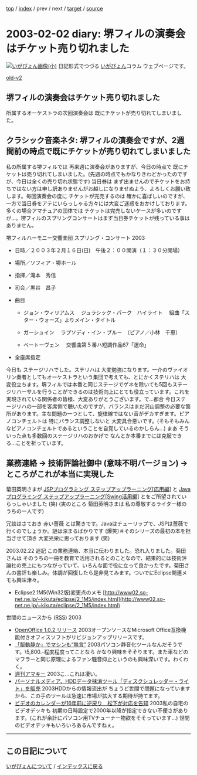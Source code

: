 [top](https://igapyon.github.io/diary/) 
 / [index](https://igapyon.github.io/diary/2003/index.html) 
 / prev 
 / next 
 / [target](https://igapyon.github.io/diary/2003/ig030202.html) 
 / [source](https://github.com/igapyon/diary/blob/gh-pages/2003/ig030202.html.src.md) 

2003-02-02 diary: 堺フィルの演奏会はチケット売り切れました
=====================================================================================================
[![いがぴょん画像(小)](https://igapyon.github.io/diary/images/iga200306s.jpg "いがぴょん")](https://igapyon.github.io/diary/memo/memoigapyon.html) 日記形式でつづる [いがぴょん](https://igapyon.github.io/diary/memo/memoigapyon.html)コラム ウェブページです。

[old-v2](ig030202-orig.html)

## 堺フィルの演奏会はチケット売り切れました

所属するオーケストラの次回演奏会は 既にチケットが売り切れてしまいました。

## クラシック音楽ネタ: 堺フィルの演奏会ですが、2週間前の時点で既にチケットが売り切れてしまいました

私の所属する堺フィルでは 再来週に演奏会がありますが、今日の時点で 既にチケットは売り切れてしまいました。(先週の時点でもかなりきわどかったのですが、今日は全くの売り切れ状態です) 当日券は まず出ませんのでチケットをお持ちではない方は申し訳ありませんがお越しになりませぬよう、よろしくお願い致します。毎回演奏会の度に チケットが完売するのは 確かに喜ばしいのですが、一方で当日券をアテにいらっしゃる方々には大変ご迷惑をおかけしております。多くの場合アマチュアの団体では チケットは完売しないケースが多いのですが…。堺フィルのスプリングコンサートはまず当日券チケットが残っている事はありません。

堺フィルハーモニー交響楽団 スプリング・コンサート 2003

* 日時／２００３年２月１６日(日)　午後２：００開演（１：３０分開場）
  
* 場所／ソフィア・堺ホール
  
* 指揮／滝本　秀信
  
* 司会／黒谷　昌子
  
  
* 曲目
  
  * ジョン・ウィリアムス
    　ジュラシック・パーク　ハイライト
    　組曲「スター・ウォーズ」よりメイン・タイトル
    
  * ガーシュイン
    　ラプソディ・イン・ブルー　（ピアノ／小林　千恵）
    
  * ベートーヴェン
    　交響曲第５番ハ短調作品67「運命」
  

  
* 全座席指定

今日も ステージリハでした。ステリハは 大変勉強になります。一介のヴァイオリン奏者としてもオーケストラという集団で考えても、とにかくステリハは 大変役立ちます。堺フィルでは本番と同じステージでゲネを除いても5回もステージリハーサルを行うことができるのは技術向上にとても役立っています。これを実現されている関係者の皆様、大変ありがとうございます。で…都合 今日ステージリハの一部を客席側で聴いたのですが、バランスはまだ沢山調整の必要な箇所があります。主な問題の一つとして、旋律線ではない音がデカすぎます。ピアノコンチェルトは 特にバランス調整しないと 大変具合悪いです。(そもそもみんなピアノコンチェルトであるということを自覚しているのかしらん…) まあ そういった点も多数回のステージリハのおかげで なんとか本番までには克服できる…ことを祈っています。

## 業務連絡 → 技術評論社御中 (意味不明バージョン) → ところがこれが本当に実現した

菊田英明さまが [JSPプログラミング ステップアップラーニング[応用編]](http://www.gihyo.co.jp/books/syoseki.php/4-7741-1657-2) と [Javaプログラミング ステップアップラーニング[Swing活用編]](http://www.gihyo.co.jp/books/syoseki.php/4-7741-1667-X) とをご所望されていらっしゃいました (笑) (実のところ 菊田英明さまは 私の尊敬するライター様のうちの一人です)

冗談はさておき 赤い薔薇 とは驚きです。Javaはチューリップで、JSPは薔薇で行くのでしょうか。謎は深まるばかりです
(爆笑)＃そのシリーズの最初の本を担当させて頂き 大変光栄に思っております (笑)

2003.02.22 追記 この業務連絡、本当に伝わりました。恐れ入りました。菊田さんは そのうちの一冊を教育で活用されるとのことなので、結果的には技術評論社の売上にもつながっていて、いろんな面で役に立って良かったです。菊田さんの書評も楽しみ。体調が回復したら是非見てみます。ついでにEclipse関連メモも興味津々。

* Eclipse2.1M5(Win32版)変更点のメモ
  [http://www02.so-net.ne.jp/~kikuta/eclipse/2_1M5/index.html](http://www02.so-net.ne.jp/~kikuta/eclipse/2_1M5/index.html)


世間のニュースから ([RSS](ig030202-news.xml)) 2003
* [OpenOffice 1.0.2 リリース](http://www.openoffice.org/)  2003オープンソースなMicrosoft Office互換機能付きオフィスソフトがリビジョンアップリリースです。
* [「駆動静か」でマシンも“無言”](http://www.zdnet.co.jp/news/0301/28/njbt_10.html)  2003パソコン静音化ツールなんだそうです。\5,800.-程度程度ってことなら かなり興味をそそります。また車などのマフラーと同じ原理によるファン騒音抑止というのも興味深いです。わくわく。
* [週刊アマキー](http://homepage2.nifty.com/%7Eamaki/)  2003こ…これは凄い。
* [パーソナルメディア、HDDデータ抹消ツール「ディスクシュレッダー・ライト」を販売](http://www.zdnet.co.jp/enterprise/0301/30/epn16.html)  2003HDDからの情報流出が ちょうど世間で問題になっていますから、この手のツールは急速に市場が拡大する期待が持てます。
* [ビデオのカレンダーが16年前に逆戻り　松下が対応を告知](http://www.zdnet.co.jp/news/0301/30/njbt_05.html)  2003私の自宅のビデオデッキも 初期の日時設定で2000年以降が指定できない不便さがあります。(これが余計にパソコン用TVチューナー物欲をそそっています…) 世間のビデオデッキもいろいろあるんですねぇ。


----------------------------------------------------------------------------------------------------

## この日記について
[いがぴょんについて](https://igapyon.github.io/diary/memo/memoigapyon.html) / [インデックスに戻る](https://igapyon.github.io/diary/idxall.html)

